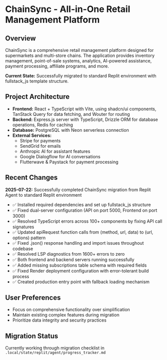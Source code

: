 # ChainSync - All-in-One Retail Management Platform

## Overview
ChainSync is a comprehensive retail management platform designed for supermarkets and multi-store chains. The application provides inventory management, point-of-sale systems, analytics, AI-powered assistance, payment processing, affiliate programs, and more.

**Current State:** Successfully migrated to standard Replit environment with fullstack_js template structure.

## Project Architecture
- **Frontend:** React + TypeScript with Vite, using shadcn/ui components, TanStack Query for data fetching, and Wouter for routing
- **Backend:** Express.js server with TypeScript, Drizzle ORM for database operations, Redis for caching
- **Database:** PostgreSQL with Neon serverless connection
- **External Services:** 
  - Stripe for payments
  - SendGrid for emails
  - Anthropic AI for assistant features
  - Google Dialogflow for AI conversations
  - Flutterwave & Paystack for payment processing

## Recent Changes
**2025-07-22:** Successfully completed ChainSync migration from Replit Agent to standard Replit environment
- ✅ Installed required dependencies and set up fullstack_js structure
- ✅ Fixed dual-server configuration (API on port 5000, Frontend on port 3000)
- ✅ Resolved TypeScript errors across 100+ components by fixing API call signatures
- ✅ Updated apiRequest function calls from (method, url, data) to (url, options) pattern
- ✅ Fixed .json() response handling and import issues throughout codebase
- ✅ Resolved LSP diagnostics from 1600+ errors to zero
- ✅ Both frontend and backend servers running successfully
- ✅ Added missing subscriptions table schema with required fields
- ✅ Fixed Render deployment configuration with error-tolerant build process
- ✅ Created production entry point with fallback loading mechanism

## User Preferences
- Focus on comprehensive functionality over simplification
- Maintain existing complex features during migration
- Prioritize data integrity and security practices

## Migration Status
Currently working through migration checklist in `.local/state/replit/agent/progress_tracker.md`